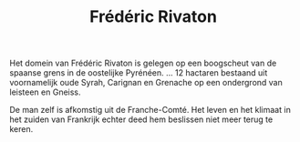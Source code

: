 ﻿---
title: Frédéric Rivaton
huis:  Domaine Rivaton
dept:  Pyrenées Orientales
regio: Roussillon
photo: rivaton.jpg
layout: wijnhuis

wijnen:
    - naam:  Tombé du Ciel'13
      ref:   
      app:   Vin de France
      type:  Rouge
      cep:   60% Syrah/40% Carignan
      prijs: €9.38

    - naam:  Vieilles Vignes'10
      ref:   Rous 1002
      app:   Vin de France
      type:  Rouge
      cep:   70% Carignan/20% Syrah/10% Grenache
      prijs: €13.00
      
    - naam:  Vieilles Vignes'11 
      ref:   
      app:   Vin de France
      type:  Rouge
      cep:   70% Carignan/20% Syrah/10% Grenache
      prijs: €13.00
    
    - naam:  Gribouille"10
      ref:   Rous 1001
      app:   Vin de France
      type:  Rouge
      cep:   70% Carignan/15% Syrah/15% Grenache
      prijs: €15.81

---
Het domein van Frédéric Rivaton is gelegen op een boogscheut van de spaanse grens in de oostelijke Pyrénéen. ... 12 hactaren bestaand uit voornamelijk oude Syrah, Carignan en Grenache op een ondergrond van leisteen en Gneiss.

De man zelf is afkomstig uit de Franche-Comté. Het leven en het klimaat in het zuiden van Frankrijk echter deed hem beslissen niet meer terug te keren.
 
